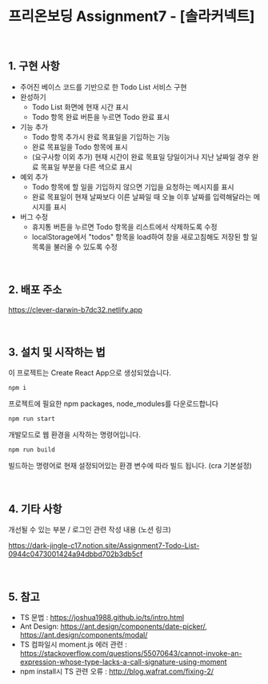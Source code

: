 # 프리온보딩 Assignment7 - [솔라커넥트]

<br>

## 1. 구현 사항
- 주어진 베이스 코드를 기반으로 한 Todo List 서비스 구현
- 완성하기
  - Todo List 화면에 현재 시간 표시
  - Todo 항목 완료 버튼을 누르면 Todo 완료 표시
- 기능 추가
  - Todo 항목 추가시 완료 목표일을 기입하는 기능
  - 완료 목표일을 Todo 항목에 표시
  - (요구사항 이외 추가) 현재 시간이 완료 목표일 당일이거나 지난 날짜일 경우 완료 목표일 부분을 다른 색으로 표시 
- 예외 추가
  - Todo 항목에 할 일을 기입하지 않으면 기입을 요청하는 메시지를 표시
  - 완료 목표일이 현재 날짜보다 이른 날짜일 때 오늘 이후 날짜를 입력해달라는 메시지를 표시
- 버그 수정
  - 휴지통 버튼을 누르면 Todo 항목을 리스트에서 삭제하도록 수정
  - localStorage에서 "todos" 항목을 load하여 창을 새로고침해도 저장된 할 일 목록을 불러올 수 있도록 수정

<br>

## 2. 배포 주소
https://clever-darwin-b7dc32.netlify.app

<br>

## 3. 설치 및 시작하는 법
이 프로젝트는 Create React App으로 생성되었습니다.
```
npm i
```
프로젝트에 필요한 npm packages, node_modules를 다운로드합니다
```
npm run start
```
개발모드로 웹 환경을 시작하는 명령어입니다.
```
npm run build
```
빌드하는 명령어로 현재 설정되어있는 환경 변수에 따라 빌드 됩니다. (cra 기본설정)

<br>

## 4. 기타 사항 
개선될 수 있는 부분 / 로그인 관련 작성 내용 (노션 링크)

https://dark-jingle-c17.notion.site/Assignment7-Todo-List-0944c0473001424a94dbbd702b3db5cf

<br>

## 5. 참고
- TS 문법 : https://joshua1988.github.io/ts/intro.html
- Ant Design: https://ant.design/components/date-picker/, https://ant.design/components/modal/
- TS 컴파일시 moment.js 에러 관련 : https://stackoverflow.com/questions/55070643/cannot-invoke-an-expression-whose-type-lacks-a-call-signature-using-moment 
- npm install시 TS 관련 오류 : http://blog.wafrat.com/fixing-2/
